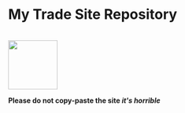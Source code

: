 <h1>My Trade Site Repository</h1>
<br>
<img height="100" src="https://1.bp.blogspot.com/-aS8JMMiAQ6E/X5di_X1oOKI/AAAAAABHl8M/N5UtgKZKdBoL1P0WjeuNkPSWVnT3ueeHQCLcBGAsYHQ/s370/AS0007417_12.gif">
<b><p>Please do not copy-paste the site <i>it's horrible</i></p></b>
